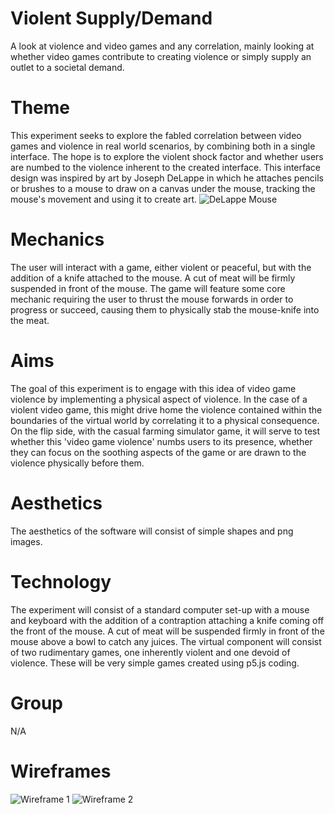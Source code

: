 # Violent Supply/Demand
A look at violence and video games and any correlation, mainly looking at whether video games contribute to creating violence or simply supply an outlet to a societal demand. 

# Theme  
This experiment seeks to explore the fabled correlation between video games and violence in real world scenarios, by combining both in a single interface. 
The hope is to explore the violent shock factor and whether users are numbed to the violence inherent to the created interface. 
This interface design was inspired by art by Joseph DeLappe in which he attaches pencils or brushes to a mouse to draw on a canvas under the mouse, 
tracking the mouse's movement and using it to create art. 
![DeLappe Mouse](https://images.squarespace-cdn.com/content/v1/64b90e355ad38d2e2aa886cf/a7b531d0-7a47-4f76-a683-cb4999930f5f/Artist%27s+Mouse.jpg?format=1000w) 

# Mechanics  
The user will interact with a game, either violent or peaceful, but with the addition of a knife attached to the mouse. A cut of meat will be firmly suspended in front of the mouse. 
The game will feature some core mechanic requiring the user to thrust the mouse forwards in order to progress or succeed, causing them to physically stab the mouse-knife into the meat. 

# Aims  
The goal of this experiment is to engage with this idea of video game violence by implementing a physical aspect of violence. In the case of a violent video game, 
this might drive home the violence contained within the boundaries of the virtual world by correlating it to a physical consequence. On the flip side, with the casual farming simulator game, 
it will serve to test whether this 'video game violence' numbs users to its presence, whether they can focus on the soothing aspects of the game
or are drawn to the violence physically before them. 

# Aesthetics
The aesthetics of the software will consist of simple shapes and png images. 

# Technology 
The experiment will consist of a standard computer set-up with a mouse and keyboard with the addition of a contraption attaching a knife coming off the front of the mouse. 
A cut of meat will be suspended firmly in front of the mouse above a bowl to catch any juices. The virtual component will consist of two rudimentary games, 
one inherently violent and one devoid of violence. These will be very simple games created using p5.js coding.  

# Group  
N/A 

# Wireframes 

![Wireframe 1](https://github.com/HawkunaMatata/FormativeWeek8/assets/150437837/d8c3b21b-be11-40bd-ad33-7420a1d6c79c)
![Wireframe 2](https://github.com/HawkunaMatata/FormativeWeek8/assets/150437837/a83f082d-3f33-4d95-893c-0ec62d461c98)

# 
